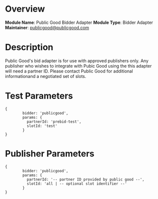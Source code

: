 # Overview

**Module Name**: Public Good Bidder Adapter
**Module Type**: Bidder Adapter
**Maintainer**: publicgood@publicgood.com

# Description

Public Good's bid adapter is for use with approved publishers only.  Any publisher who wishes to integrate with Pubic Good using the this adapter will need a partner ID.
Please contact Public Good for additional informationand a negotiated set of slots.  

# Test Parameters
```
{
        bidder: 'publicgood',
        params: {
          partnerId: 'prebid-test',
          slotId: 'test'
        }
}
```

# Publisher Parameters
```
{
        bidder: 'publicgood',
        params: {
          partnerId: '-- partner ID provided by public good --',
          slotId: 'all | -- optional slot identifier --'
        }
}
```
